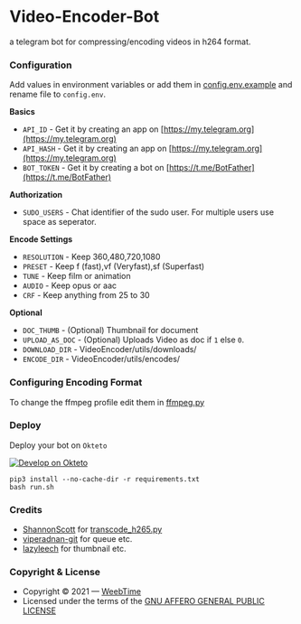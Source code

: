 # Video-Encoder-Bot
 a telegram bot for compressing/encoding videos in h264 format.

### Configuration
Add values in environment variables or add them in [config.env.example](/VideoEncoder/config.env.example) and rename file to `config.env`.

**Basics**
- `API_ID` - Get it by creating an app on [https://my.telegram.org](https://my.telegram.org)
- `API_HASH` - Get it by creating an app on [https://my.telegram.org](https://my.telegram.org)
- `BOT_TOKEN` - Get it by creating a bot on [https://t.me/BotFather](https://t.me/BotFather)

**Authorization**
- `SUDO_USERS` - Chat identifier of the sudo user. For multiple users use space as seperator.

**Encode Settings**
- `RESOLUTION` - Keep 360,480,720,1080
- `PRESET` - Keep f (fast),vf (Veryfast),sf (Superfast)
- `TUNE` - Keep film or animation
- `AUDIO` - Keep opus or aac
- `CRF` - Keep anything from 25 to 30

**Optional**
- `DOC_THUMB` - (Optional) Thumbnail for document 
- `UPLOAD_AS_DOC` - (Optional) Uploads Video as doc if `1` else `0`.
- `DOWNLOAD_DIR` - VideoEncoder/utils/downloads/
- `ENCODE_DIR` - VideoEncoder/utils/encodes/

### Configuring Encoding Format
To change the ffmpeg profile edit them in [ffmpeg.py](/VideoEncoder/utils/ffmpeg.py)

### Deploy
Deploy your bot on `Okteto`
  
[![Develop on Okteto](https://okteto.com/develop-okteto.svg)](https://cloud.okteto.com)

```
pip3 install --no-cache-dir -r requirements.txt
bash run.sh
```

### Credits
- [ShannonScott](https://gist.github.com/ShannonScott) for [transcode_h265.py](https://gist.github.com/ShannonScott/6d807fc59bfa0356eee64fad66f9d9a8)
- [viperadnan-git](https://github.com/viperadnan-git/video-encoder-bot) for queue etc.
- [lazyleech](https://github.com/Lazy-Leecher/lazyleech) for thumbnail etc.

### Copyright & License
- Copyright &copy; 2021 &mdash; [WeebTime](https://github.com/WeebTime)
- Licensed under the terms of the [GNU AFFERO GENERAL PUBLIC LICENSE](./LICENSE)
